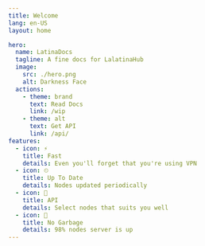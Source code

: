 ```yaml
---
title: Welcome
lang: en-US
layout: home

hero:
  name: LatinaDocs
  tagline: A fine docs for LalatinaHub
  image:
    src: ./hero.png
    alt: Darkness Face
  actions:
    - theme: brand
      text: Read Docs
      link: /wip
    - theme: alt
      text: Get API
      link: /api/
features:
  - icon: ⚡
    title: Fast
    details: Even you'll forget that you're using VPN
  - icon: ⏲
    title: Up To Date
    details: Nodes updated periodically
  - icon: 👘
    title: API
    details: Select nodes that suits you well
  - icon: 🧹
    title: No Garbage
    details: 98% nodes server is up
---
```

